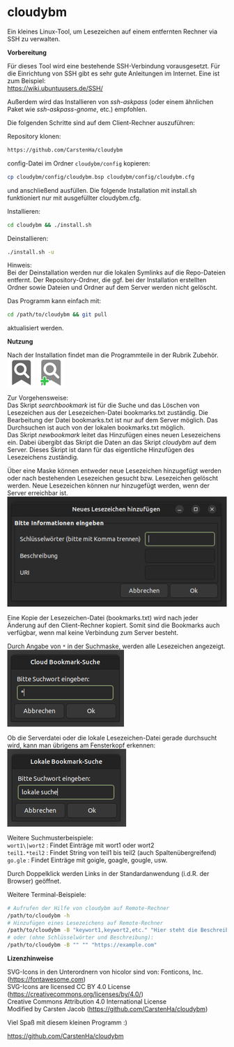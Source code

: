 # cloudybm

Ein kleines Linux-Tool, um Lesezeichen auf einem entfernten Rechner via SSH zu verwalten.

**Vorbereitung**

Für dieses Tool wird eine bestehende SSH-Verbindung vorausgesetzt. Für die Einrichtung von SSH gibt es sehr gute Anleitungen im Internet. Eine ist zum Beispiel:  
<https://wiki.ubuntuusers.de/SSH/>  

Außerdem wird das Installieren von *ssh-askpass* (oder einem ähnlichen Paket wie *ssh-askpass-gnome*, etc.) empfohlen.

Die folgenden Schritte sind auf dem Client-Rechner auszuführen:

Repository klonen:  
```bash
https://github.com/CarstenHa/cloudybm
```

config-Datei im Ordner `cloudybm/config` kopieren:
```bash
cp cloudybm/config/cloudybm.bsp cloudybm/config/cloudybm.cfg
```
und anschließend ausfüllen. Die folgende Installation mit install.sh funktioniert nur mit ausgefüllter cloudybm.cfg.  

Installieren:  
```bash
cd cloudybm && ./install.sh
```

Deinstallieren:  
```bash
./install.sh -u
```
Hinweis:  
Bei der Deinstallation werden nur die lokalen Symlinks auf die Repo-Dateien entfernt. Der Repository-Ordner, die ggf. bei der Installation erstellten Ordner sowie Dateien und Ordner auf dem Server werden nicht gelöscht.

Das Programm kann einfach mit:  
```bash
cd /path/to/cloudybm && git pull
```
aktualisiert werden.

**Nutzung**

Nach der Installation findet man die Programmteile in der Rubrik Zubehör.  
![Symbol Lesezeichen suchen](hicolor/32x32/apps/mybookmarks.0.svg)
![Symbol Neues Lesezeichen](hicolor/32x32/apps/bookmark_add.0.svg)

Zur Vorgehensweise:  
Das Skript *searchbookmark* ist für die Suche und das Löschen von Lesezeichen aus der Lesezeichen-Datei bookmarks.txt zuständig. Die Bearbeitung der Datei bookmarks.txt ist nur auf dem Server möglich. Das Durchsuchen ist auch von der lokalen bookmarks.txt möglich.  
Das Skript *newbookmark* leitet das Hinzufügen eines neuen Lesezeichens ein. Dabei übergibt das Skript die Daten an das Skript *cloudybm* auf dem Server. Dieses Skript ist dann für das eigentliche Hinzufügen des Lesezeichens zuständig.

Über eine Maske können entweder neue Lesezeichen hinzugefügt werden oder nach bestehenden Lesezeichen gesucht bzw. Lesezeichen gelöscht werden. Neue Lesezeichen können nur hinzugefügt werden, wenn der Server erreichbar ist.  
![Eingabemaske für neues Lesezeichen](images/neu.png)

Eine Kopie der Lesezeichen-Datei (bookmarks.txt) wird nach jeder Änderung auf den Client-Rechner kopiert. Somit sind die Bookmarks auch verfügbar, wenn mal keine Verbindung zum Server besteht.

Durch Angabe von `*` in der Suchmaske, werden alle Lesezeichen angezeigt.  
![Suchmaske mit Asterisk](images/asterisk.png)

Ob die Serverdatei oder die lokale Lesezeichen-Datei gerade durchsucht wird, kann man übrigens am Fensterkopf erkennen:  
![Lokale Suche](images/localsearch.png)

Weitere Suchmusterbeispiele:  
`wort1\|wort2` : Findet Einträge mit wort1 oder wort2  
`teil1.*teil2` : Findet String von teil1 bis teil2 (auch Spaltenübergreifend)  
`go.gle` : Findet Einträge mit goigle, goagle, gougle, usw.  

Durch Doppelklick werden Links in der Standardanwendung (i.d.R. der Browser)  geöffnet.  

Weitere Terminal-Beispiele:  
```bash
# Aufrufen der Hilfe von cloudybm auf Remote-Rechner
/path/to/cloudybm -h
# Hinzufügen eines Lesezeichens auf Remote-Rechner
/path/to/cloudybm -B "keywort1,keywort2,etc." "Hier steht die Beschreibung" "https://example.com"
# oder (ohne Schlüsselwörter und Beschreibung):
/path/to/cloudybm -B "" "" "https://example.com"

```
**Lizenzhinweise**

SVG-Icons in den Unterordnern von hicolor sind von:
Fonticons, Inc. (<https://fontawesome.com>)  
SVG-Icons are licensed CC BY 4.0 License (<https://creativecommons.org/licenses/by/4.0/>)  
Creative Commons Attribution 4.0 International License  
Modified by Carsten Jacob (<https://github.com/CarstenHa/cloudybm>)

Viel Spaß mit diesem kleinen Programm :)

<https://github.com/CarstenHa/cloudybm>
